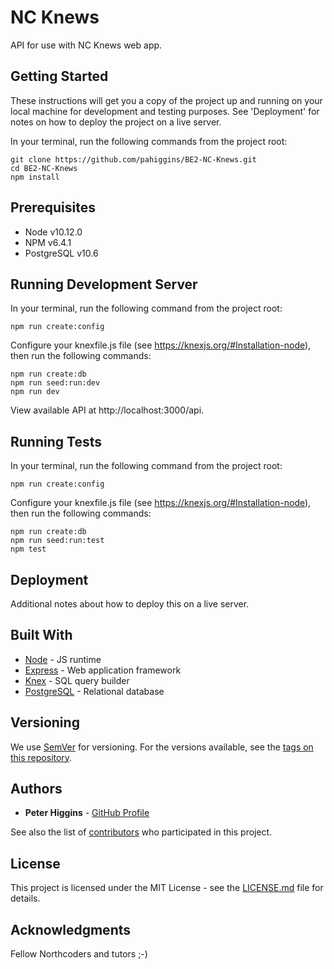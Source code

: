 # NC Knews

API for use with NC Knews web app.

## Getting Started

These instructions will get you a copy of the project up and running on your local machine for development and testing purposes. See 'Deployment' for notes on how to deploy the project on a live server.

In your terminal, run the following commands from the project root:

```
git clone https://github.com/pahiggins/BE2-NC-Knews.git
cd BE2-NC-Knews
npm install
```

## Prerequisites

- Node v10.12.0
- NPM v6.4.1
- PostgreSQL v10.6

## Running Development Server

In your terminal, run the following command from the project root:

```
npm run create:config
```

Configure your knexfile.js file (see https://knexjs.org/#Installation-node), then run the following commands:

```
npm run create:db
npm run seed:run:dev
npm run dev
```

View available API at http://localhost:3000/api.

## Running Tests

In your terminal, run the following command from the project root:

```
npm run create:config
```

Configure your knexfile.js file (see https://knexjs.org/#Installation-node), then run the following commands:

```
npm run create:db
npm run seed:run:test
npm test
```

## Deployment

Additional notes about how to deploy this on a live server.

## Built With

* [Node](https://nodejs.org/en/) - JS runtime
* [Express](https://expressjs.com/) - Web application framework
* [Knex](https://knexjs.org) - SQL query builder
* [PostgreSQL](https://www.postgresql.org/) - Relational database

## Versioning

We use [SemVer](http://semver.org/) for versioning. For the versions available, see the [tags on this repository](https://github.com/pahiggins/BE2-NC-Knews/tags).

## Authors

* **Peter Higgins** - [GitHub Profile](https://github.com/pahiggins)

See also the list of [contributors](https://github.com/pahiggins/BE2-NC-Knews/contributors) who participated in this project.

## License

This project is licensed under the MIT License - see the [LICENSE.md](LICENSE.md) file for details.

## Acknowledgments

Fellow Northcoders and tutors ;-)
